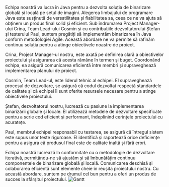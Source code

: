 Echipa noastră va lucra în Java pentru a dezvolta soluția de binarizare globală și locală pe setul de imagini. Alegerea limbajului de programare Java este susținută de versatilitatea și fiabilitatea sa, ceea ce ne va ajuta să obținem un produs final solid și eficient. Sub îndrumarea Project Manager-ului Crina, Team Lead-ului Cosmin și cu contribuțiile dezvoltatorului Ștefan și testerului Paul, suntem pregătiți să implementăm binarizarea în Java conform metodologiei Agile. Această abordare ne va permite să rafinăm continuu soluția pentru a atinge obiectivele noastre de proiect.

Crina, Project Manager-ul nostru, este axată pe definirea clară a obiectivelor proiectului și asigurarea că acesta rămâne în termen și buget. Coordonând echipa, ea asigură comunicarea eficientă între membri și supraveghează implementarea planului de proiect.

Cosmin, Team Lead-ul, este liderul tehnic al echipei. El supraveghează procesul de dezvoltare, se asigură că codul dezvoltat respectă standardele de calitate și că echipei îi sunt oferite resursele necesare pentru a atinge obiectivele proiectului.

Ștefan, dezvoltatorul nostru, lucrează cu pasiune la implementarea binarizării globale și locale. El utilizează metodele de dezvoltare specificate pentru a scrie cod eficient și performant, îndeplinind cerințele proiectului cu acuratețe.

Paul, membrul echipei responsabil cu testarea, se asigură că întregul sistem este supus unor teste riguroase. El identifică și raportează orice deficiențe pentru a asigura că produsul final este de calitate înaltă și fără erori.

Echipa noastră lucrează în conformitate cu o metodologie de dezvoltare iterativă, permițându-ne să ajustăm și să îmbunătățim continuu componentele de binarizare globală și locală. Comunicarea deschisă și colaborarea eficientă sunt elemente cheie în reușita proiectului nostru. Cu această abordare, suntem pe drumul cel bun pentru a oferi un produs de succes la sfârșitul proiectului.
![Gantt](https://github.com/stefan1317/MPS-Echipa-3/assets/73947936/e9833908-84f6-4fe4-8763-2373c9388108)
